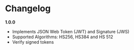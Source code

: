 Changelog
=========

__1.0.0__

* Implements JSON Web Token (JWT) and Signature (JWS)
* Supported Algorithms: HS256, HS384 and HS 512
* Verify signed tokens
